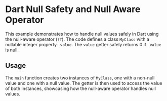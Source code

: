 # Dart Null Safety and Null Aware Operator

This example demonstrates how to handle null values safely in Dart using the null-aware operator (`??`). The code defines a class `MyClass` with a nullable integer property `_value`. The `value` getter safely returns 0 if `_value` is null.

## Usage

The `main` function creates two instances of `MyClass`, one with a non-null value and one with a null value. The getter is then used to access the value of both instances, showcasing how the null-aware operator handles null values.